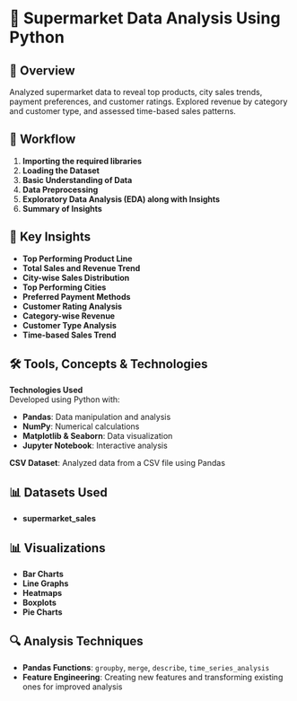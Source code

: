 # 🛒 Supermarket Data Analysis Using Python

## 📄 Overview
Analyzed supermarket data to reveal top products, city sales trends, payment preferences, and customer ratings. Explored revenue by category and customer type, and assessed time-based sales patterns.

## 🔄 Workflow
1. **Importing the required libraries**
2. **Loading the Dataset**
3. **Basic Understanding of Data**
4. **Data Preprocessing**
5. **Exploratory Data Analysis (EDA) along with Insights**
6. **Summary of Insights**

## 🔑 Key Insights
- **Top Performing Product Line**
- **Total Sales and Revenue Trend**
- **City-wise Sales Distribution**
- **Top Performing Cities**
- **Preferred Payment Methods**
- **Customer Rating Analysis**
- **Category-wise Revenue**
- **Customer Type Analysis**
- **Time-based Sales Trend**

## 🛠️ Tools, Concepts & Technologies
**Technologies Used**  
Developed using Python with:
- **Pandas**: Data manipulation and analysis
- **NumPy**: Numerical calculations
- **Matplotlib & Seaborn**: Data visualization
- **Jupyter Notebook**: Interactive analysis

**CSV Dataset**: Analyzed data from a CSV file using Pandas

## 📊 Datasets Used
- **supermarket_sales**

## 📊 Visualizations
- **Bar Charts**
- **Line Graphs**
- **Heatmaps**
- **Boxplots**
- **Pie Charts**

## 🔍 Analysis Techniques
- **Pandas Functions**: `groupby`, `merge`, `describe`, `time_series_analysis`
- **Feature Engineering**: Creating new features and transforming existing ones for improved analysis
